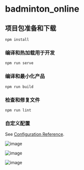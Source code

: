 # badminton_online

## 项目包准备和下载
```
npm install
```

### 编译和热加载用于开发
```
npm run serve
```

### 编译和最小化产品
```
npm run build
```

### 检查和修复文件
```
npm run lint
```

### 自定义配置
See [Configuration Reference](https://cli.vuejs.org/config/).

![image](https://github.com/user-attachments/assets/621deffb-32d6-431b-9e5f-cbbc94715c9d)


![image](https://github.com/user-attachments/assets/4a117a54-51c6-4130-8807-4289e6a1e325)


![image](https://github.com/user-attachments/assets/970f2952-6f03-431e-8496-e8b8d8bb7e0e)
